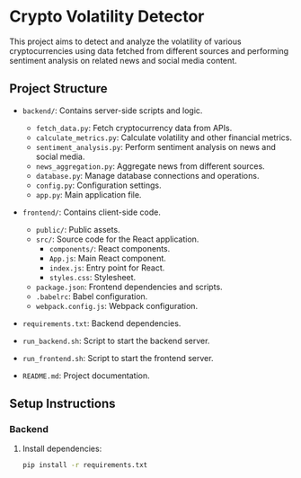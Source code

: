 # Crypto Volatility Detector

This project aims to detect and analyze the volatility of various cryptocurrencies using data fetched from different sources and performing sentiment analysis on related news and social media content.

## Project Structure

- `backend/`: Contains server-side scripts and logic.
  - `fetch_data.py`: Fetch cryptocurrency data from APIs.
  - `calculate_metrics.py`: Calculate volatility and other financial metrics.
  - `sentiment_analysis.py`: Perform sentiment analysis on news and social media.
  - `news_aggregation.py`: Aggregate news from different sources.
  - `database.py`: Manage database connections and operations.
  - `config.py`: Configuration settings.
  - `app.py`: Main application file.
  
- `frontend/`: Contains client-side code.
  - `public/`: Public assets.
  - `src/`: Source code for the React application.
    - `components/`: React components.
    - `App.js`: Main React component.
    - `index.js`: Entry point for React.
    - `styles.css`: Stylesheet.
  - `package.json`: Frontend dependencies and scripts.
  - `.babelrc`: Babel configuration.
  - `webpack.config.js`: Webpack configuration.

- `requirements.txt`: Backend dependencies.
- `run_backend.sh`: Script to start the backend server.
- `run_frontend.sh`: Script to start the frontend server.
- `README.md`: Project documentation.

## Setup Instructions

### Backend

1. Install dependencies:
   ```bash
   pip install -r requirements.txt


